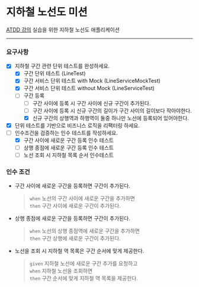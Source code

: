 # 지하철 노선도 미션
[ATDD 강의](https://edu.nextstep.camp/c/R89PYi5H) 실습을 위한 지하철 노선도 애플리케이션

---

### 요구사항

- [X] 지하철 구간 관련 단위 테스트를 완성하세요.
  - [X] 구간 단위 테스트 (LineTest)
  - [X] 구간 서비스 단위 테스트 with Mock (LineServiceMockTest)
  - [X] 구간 서비스 단위 테스트 without Mock (LineServiceTest)
  - [ ] 구간 등록 
    - [ ] 구간 사이에 등록 시 구간 사이에 신규 구간이 추가된다.
    - [ ] 구간 사이에 등록 시 신규 구간의 길이가 구간 사이의 길이보다 작아야한다.
    - [X] 신규 구간의 상행역과 하행역이 둘중 하나만 노선에 등록되어 있어야한다.
- [X] 단위 테스트를 기반으로 비즈니스 로직을 리팩터링 하세요.
- [ ] 인수조건을 검증하는 인수 테스트를 작성하세요.
  - [X] 구간 사이에 새로운 구간 등록 인수 테스트
  - [ ] 상행 종점에 새로운 구간 등록 인수 테스트
  - [ ] 노선 조회 시 지하철 목록 순서 인수테스트
  
### 인수 조건

- 구간 사이에 새로운 구간을 등록하면 구간이 추가된다.
  > `when` 노선의 구간 사이에 새로운 구간을 추가하면   
  > `then` 구간 사이에 새로운 구간이 추가된다. 
- 상행 종점에 새로운 구간을 등록하면 구간이 추가된다.
  > `when` 노선의 상행 종점역에 새로운 구간을 추가하면   
  > `then` 구간 상행에 새로운 구간이 추가된다. 
- 노선을 조회 시 지하철 역 목록은 구간 순서에 맞게 제공한다.
  > `given` 지하철 노선에 새로운 구간 추가를 요청하고   
  > `when` 지하철 노선을 조회하면   
  > `then` 구간 순서에 맞게 지하철 역 목록을 제공한다.